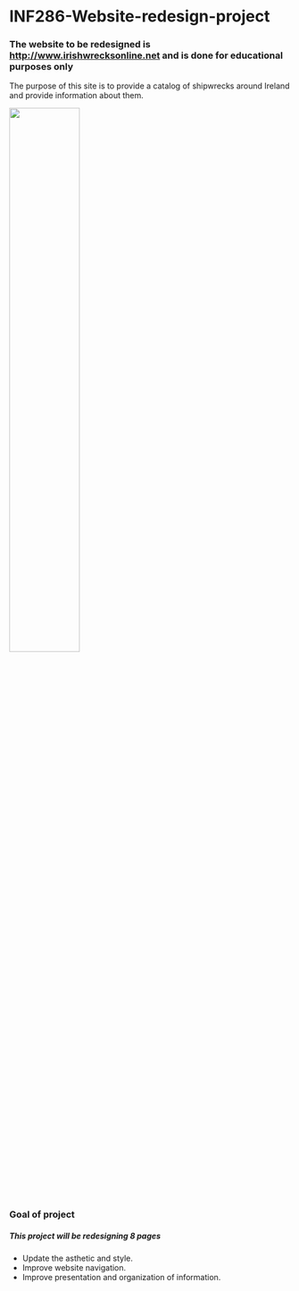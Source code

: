 # INF286-Website-redesign-project
### The website to be redesigned is http://www.irishwrecksonline.net and is done for educational purposes only

The purpose of this site is to provide a catalog of shipwrecks around Ireland and provide information about them.


<img src="https://github.com/WilliamFancyS0n/INF286-Website-redesign-project/blob/main/img/web.jpg" width="50%" height="auto">

### Goal of project
##### *This project will be redesigning 8 pages*
* Update the asthetic and style.
* Improve website navigation.
* Improve presentation and organization of information.

